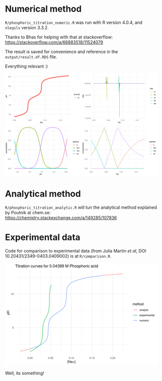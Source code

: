 
# Numerical method
 
`R/phosphoric_titration_numeric.R` was run with R version 4.0.4, and `nleqslv` version 3.3.2.

Thanks to Bhas for helping with that at stackoverflow: https://stackoverflow.com/a/66883518/11524079

The result is saved for convenience and reference in the `output/result.df.RDS` file.

Everything relevant :)

![numerical plot](./output/numerical.png)

# Analytical method

`R/phosphoric_titration_analytic.R` will tun the analytical method explained by Poutnik at chem.se: https://chemistry.stackexchange.com/a/149285/107836

# Experimental data

Code for comparison to experimental data (from Julia Martín _et al_, DOI 10.20431/2349-0403.0409002) is at `R/comparison.R`.

![comparison plot](./output/comparison.png)

Well, its something!

